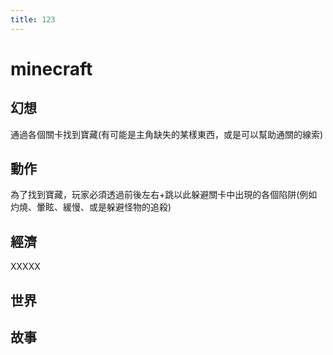 ```yaml
---
title: 123
---
```


# minecraft

## 幻想
通過各個關卡找到寶藏(有可能是主角缺失的某樣東西，或是可以幫助通關的線索) 
## 動作
為了找到寶藏，玩家必須透過前後左右+跳以此躲避關卡中出現的各個陷阱(例如灼燒、暈眩、緩慢、或是躲避怪物的追殺)
## 經濟
XXXXX

## 世界


## 故事

